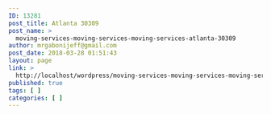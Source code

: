 ```yaml
---
ID: 13281
post_title: Atlanta 30309
post_name: >
  moving-services-moving-services-moving-services-atlanta-30309
author: mrgabonijeff@gmail.com
post_date: 2018-03-28 01:51:43
layout: page
link: >
  http://localhost/wordpress/moving-services-moving-services-moving-services-atlanta-30309/
published: true
tags: [ ]
categories: [ ]
---
```

